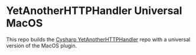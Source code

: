 # YetAnotherHTTPHandler Universal MacOS
This repo builds the [Cysharp YetAnotherHTTPHandler](https://github.com/Cysharp/YetAnotherHttpHandler) 
repo with a universal version of the MacOS plugin.
